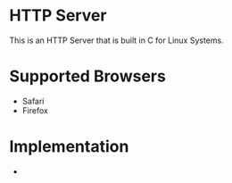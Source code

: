# HTTP Server

This is an HTTP Server that is built in C for Linux Systems. 

# Supported Browsers

 * Safari
 * Firefox
 
# Implementation

* 
